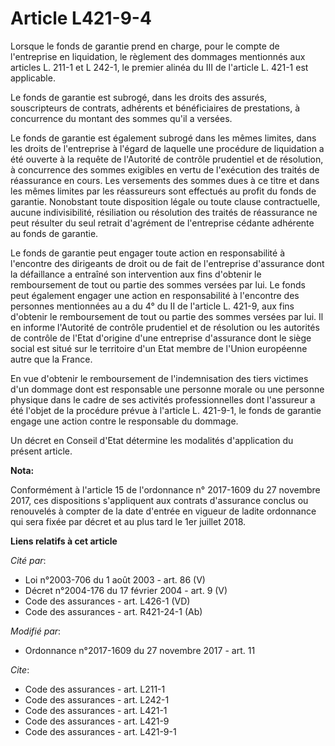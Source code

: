 # Article L421-9-4

Lorsque le fonds de garantie prend en charge, pour le compte de l'entreprise en liquidation, le règlement des dommages
mentionnés aux articles L. 211-1 et L 242-1, le premier alinéa du III de l'article L. 421-1 est applicable.

Le fonds de garantie est subrogé, dans les droits des assurés, souscripteurs de contrats, adhérents et bénéficiaires de
prestations, à concurrence du montant des sommes qu'il a versées.

Le fonds de garantie est également subrogé dans les mêmes limites, dans les droits de l'entreprise à l'égard de laquelle une
procédure de liquidation a été ouverte à la requête de l'Autorité de contrôle prudentiel et de résolution, à concurrence des
sommes exigibles en vertu de l'exécution des traités de réassurance en cours. Les versements des sommes dues à ce titre et
dans les mêmes limites par les réassureurs sont effectués au profit du fonds de garantie. Nonobstant toute disposition légale
ou toute clause contractuelle, aucune indivisibilité, résiliation ou résolution des traités de réassurance ne peut résulter
du seul retrait d'agrément de l'entreprise cédante adhérente au fonds de garantie.

Le fonds de garantie peut engager toute action en responsabilité à l'encontre des dirigeants de droit ou de fait de
l'entreprise d'assurance dont la défaillance a entraîné son intervention aux fins d'obtenir le remboursement de tout ou
partie des sommes versées par lui. Le fonds peut également engager une action en responsabilité à l'encontre des personnes
mentionnées au a du 4° du II de l'article L. 421-9, aux fins d'obtenir le remboursement de tout ou partie des sommes versées
par lui. Il en informe l'Autorité de contrôle prudentiel et de résolution ou les autorités de contrôle de l'Etat d'origine
d'une entreprise d'assurance dont le siège social est situé sur le territoire d'un Etat membre de l'Union européenne autre
que la France.

En vue d'obtenir le remboursement de l'indemnisation des tiers victimes d'un dommage dont est responsable une personne morale
ou une personne physique dans le cadre de ses activités professionnelles dont l'assureur a été l'objet de la procédure prévue
à l'article L. 421-9-1, le fonds de garantie engage une action contre le responsable du dommage.

Un décret en Conseil d'Etat détermine les modalités d'application du présent article.

**Nota:**

Conformément à l'article 15 de l'ordonnance n° 2017-1609 du 27 novembre 2017, ces dispositions s'appliquent aux contrats
d'assurance conclus ou renouvelés à compter de la date d'entrée en vigueur de ladite ordonnance qui sera fixée par décret et
au plus tard le 1er juillet 2018.

**Liens relatifs à cet article**

_Cité par_:

  - Loi n°2003-706 du 1 août 2003 - art. 86 (V)
  - Décret n°2004-176 du 17 février 2004 - art. 9 (V)
  - Code des assurances - art. L426-1 (VD)
  - Code des assurances - art. R421-24-1 (Ab)

_Modifié par_:

  - Ordonnance n°2017-1609 du 27 novembre 2017 - art. 11

_Cite_:

  - Code des assurances - art. L211-1
  - Code des assurances - art. L242-1
  - Code des assurances - art. L421-1
  - Code des assurances - art. L421-9
  - Code des assurances - art. L421-9-1
